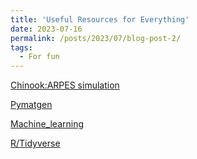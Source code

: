 ```yaml
---
title: 'Useful Resources for Everything'
date: 2023-07-16
permalink: /posts/2023/07/blog-post-2/
tags:
  - For fun
---
```





[Chinook:ARPES simulation](https://chinookpy.readthedocs.io/en/latest/index.html)

[Pymatgen](https://github.com/materialsproject/pymatgen)

[Machine_learning](https://github.com/drckf/mlreview_notebooks)

[R/Tidyverse](https://r4ds.hadley.nz)


